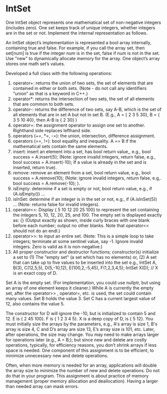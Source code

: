 # IntSet
One IntSet object represents one mathematical set of non-negative integers (includes zero). One set keeps track
of unique integers, whether integers are in the set or not. Implement the internal representation as follows.

An IntSet object’s implementation is represented a bool array internally, containing true and false. For example,
if you call the array set, then set[num] is true if the integer num is in the set, false if num is not in the set. Use
"new" to dynamically allocate memory for the array. One object’s array stores one math set’s values.

Developed a full class with the following operations:
1. operator+: returns the union of two sets, the set of elements that are contained in either or both sets.
(Note - do not call any identifiers “union” as that is a keyword in C++.)
2. operator*: returns the intersection of two sets, the set of all elements that are common to both sets.
3. operator-: returns the difference of two sets, say A-B, which is the set of all elements that are in set A
but not in set B. (E.g., A = { 2 3 5 30}, B = { 3 5 10 40}, then A-B is { 2 30} )
4. operator=: the assignment operator to assign one set to another. Righthand side replaces lefthand side.
5. operators (+=, *=, -=): the union, intersection, difference assignment.
6. operators (==, !=): bool equality and inequality. A == B if the mathematical sets contain the same elements.
7. insert: insert an element into a set, has bool return value,, e.g., bool success = A.insert(5);
(Note: ignore invalid integers, return false, e.g., bool success = A.insert(-10);
If a value is already in the set and is inserted, return true).
8. remove: remove an element from a set, bool return value, e.g., bool success = A.remove(10);
(Note: ignore invalid integers, return false, e.g,. bool success = A.remove(-10); ).
9. isEmpty: determine if a set is empty or not, bool return value, e.g., if (A.isEmpty()) ...
10. isInSet: determine if an integer is in the set or not,
 e.g., if (A.isInSet(5)) ... (Note: returns false for invalid integers).
11. operator<<: Display { 5 10 12 20 25 100} to represent the set containing the integers
5, 10, 12, 20, 25, and 100. The empty set is displayed exactly as: {}
(Output exactly as shown, inside curly braces with one blank before each number;
output no other blanks. Note that operator<< should not do an endl.)
12. operator>>: to input an entire set. (Note: This is a simple loop to take integers; terminate at
some sentinel value, say -1. Ignore invalid integers. Zero is valid as it is non-negative.)
13. All proper constructor and destructor functions; constructor(s) initialize a set to
(1) The "empty set" (a set which has no elements) or,
(2) A set that can take up to five values to be inserted into the set
 e.g., IntSet A, B(3), C(12,5,5), D(5,-10,12), E(100,2,-5,45), F(1,2,3,4,5);
 IntSet X(D); // X is an exact copy of D.

Set A is the empty set. (For implementation, you could use nullptr, but using an array of one element keeps it
cleaner.) While A is currently the empty set, after the operator>> , operator=, etc. is used, the set could
contain many values. Set B holds the value 3. Set C has a current largest value of 12, also contains the value 5.

The constructor for D will ignore the -10, but is initialized to contain 5 and 12. E is { 2 45 100}. F is { 1 2
3 4 5}. X is a deep copy of D, is { 5 12}. You must initially size the arrays by the parameters, e.g., A's array
is size 1, B's array is size 4, C and D’s array are size 13, E’s array size is 101, etc. Later, after operations, the
size may change. You may need to make arrays larger for operations later (e.g., A = B;); but since new and
delete are costly operations, typically, for efficiency reasons, you don’t shrink arrays if less space is needed.
One component of this assignment is to be efficient, to minimize unnecessary new and delete operations.

Often, when more memory is needed for an array, applications will double the array size to minimize the number
of new and delete operations. Do not do that in your program. This assignment is about practice of memory
management (proper memory allocation and deallocation). Having a larger than needed array can mask errors.
